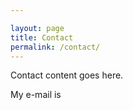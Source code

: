 ```yaml
---

layout: page
title: Contact
permalink: /contact/
---
```


Contact content goes here.

My e-mail is
